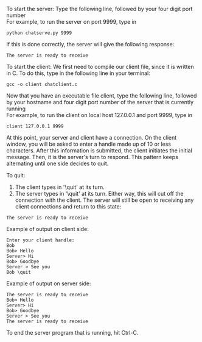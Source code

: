 To start the server:
Type the following line, followed by your four digit port number   
For example, to run the server on port 9999, type in  

```
python chatserve.py 9999

```
If this is done correctly, the server will give the following response:
```
The server is ready to receive
```

To start the client:
We first need to compile our client file, since it is written in C. To do this, type in the following line in your terminal: 
```
gcc -o client chatclient.c
```

Now that you have an executable file client, type the following line, followed by your hostname and four digit port number of the server that is currently running  
For example, to run the client on local host 127.0.0.1 and port 9999, type in    
```
client 127.0.0.1 9999
```

At this point, your server and client have a connection. On the client window, you will be asked to enter a handle made up of 10 or less characters. After this information is submitted, the client initiates the initial message. Then, it is the server's turn to respond. This pattern keeps alternating until one side decides to quit. 

To quit: 
1) The client types in '\quit' at its turn. 
2) The server types in '\quit' at its turn. 
Either way, this will cut off the connection with the client. The server will still be open to receiving any client connections and return to this state:
```
The server is ready to receive
```

Example of output on client side:
```
Enter your client handle:
Bob
Bob> Hello
Server> Hi
Bob> Goodbye
Server > See you
Bob \quit
```
Example of output on server side:
```
The server is ready to receive
Bob> Hello
Server> Hi
Bob> Goodbye
Server > See you
The server is ready to receive 
```
To end the server program that is running, hit Ctrl-C. 
